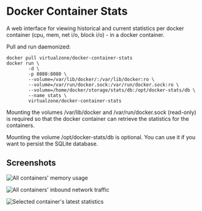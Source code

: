 # Docker Container Stats
A web interface for viewing historical and current statistics per docker container (cpu, mem, net i/o, block i/o) - in a docker container.

Pull and run daemonized:
```
docker pull virtualzone/docker-container-stats
docker run \
        -d \
        -p 8080:8080 \
        --volume=/var/lib/docker/:/var/lib/docker:ro \
        --volume=/var/run/docker.sock:/var/run/docker.sock:ro \
        --volume=/home/docker/storage/stats/db:/opt/docker-stats/db \
        --name stats \
        virtualzone/docker-container-stats
```

Mounting the volumes /var/lib/docker and /var/run/docker.sock (read-only) is required so that the docker container can retrieve the statistics for the containers.

Mounting the volume /opt/docker-stats/db is optional. You can use it if you want to persist the SQLite database.

## Screenshots
![All containers' memory usage](https://raw.githubusercontent.com/virtualzone/docker-container-stats/master/img/all-containers-mem.png)

![All containers' inbound network traffic](https://raw.githubusercontent.com/virtualzone/docker-container-stats/master/img/all-containers-net.png)

![Selected container's latest statistics](https://raw.githubusercontent.com/virtualzone/docker-container-stats/master/img/selected-container.png)